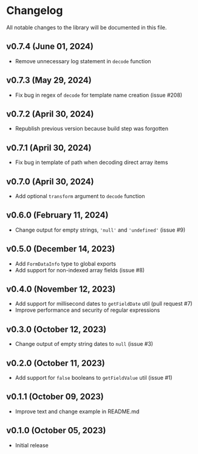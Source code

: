 # Changelog

All notable changes to the library will be documented in this file.

## v0.7.4 (June 01, 2024)

- Remove unnecessary log statement in `decode` function

## v0.7.3 (May 29, 2024)

- Fix bug in regex of `decode` for template name creation (issue #208)

## v0.7.2 (April 30, 2024)

- Republish previous version because build step was forgotten

## v0.7.1 (April 30, 2024)

- Fix bug in template of path when decoding direct array items

## v0.7.0 (April 30, 2024)

- Add optional `transform` argument to `decode` function

## v0.6.0 (February 11, 2024)

- Change output for empty strings, `'null'` and `'undefined'` (issue #9)

## v0.5.0 (December 14, 2023)

- Add `FormDataInfo` type to global exports
- Add support for non-indexed array fields (issue #8)

## v0.4.0 (November 12, 2023)

- Add support for millisecond dates to `getFieldDate` util (pull request #7)
- Improve performance and security of regular expressions

## v0.3.0 (October 12, 2023)

- Change output of empty string dates to `null` (issue #3)

## v0.2.0 (October 11, 2023)

- Add support for `false` booleans to `getFieldValue` util (issue #1)

## v0.1.1 (October 09, 2023)

- Improve text and change example in README.md

## v0.1.0 (October 05, 2023)

- Initial release
